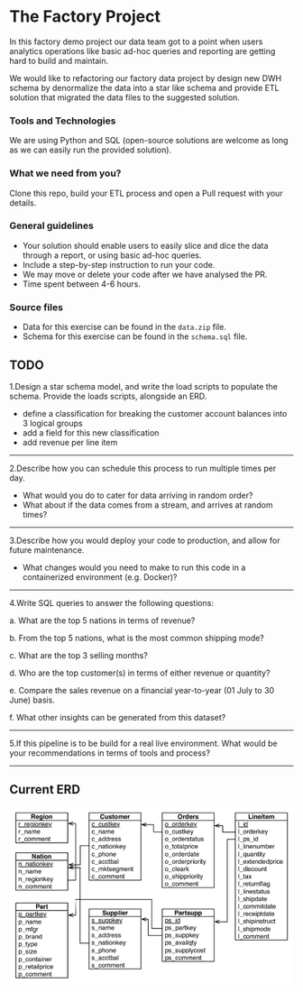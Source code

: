 # The Factory Project
In this factory demo project our data team got to a point when users analytics operations like basic ad-hoc queries
and reporting are getting hard to build and maintain.
 
We would like to refactoring our factory data project by design new DWH schema by denormalize the data
into a star like schema and provide ETL solution that migrated the data files to the suggested solution. 
 
### Tools and Technologies
We are using Python and SQL (open-source solutions are welcome as long as we can easily run the provided solution). 

### What we need from you?
Clone this repo, build your ETL process and open a Pull request with your details.

### General guidelines
* Your solution should enable users to easily slice and dice the data through a report, or using basic ad-hoc queries.
* Include a step-by-step instruction to run your code.
* We may move or delete your code after we have analysed the PR. 
* Time spent between 4-6 hours.

### Source files
* Data for this exercise can be found in the `data.zip` file.
* Schema for this exercise can be found in the `schema.sql` file.


TODO
--------- 

1.Design a star schema model, and write the load scripts to populate the schema. Provide the loads scripts, alongside an ERD. 

- define a classification for breaking the customer account balances into 3 logical groups
- add a field for this new classification
- add revenue per line item

-----

2.Describe how you can schedule this process to run multiple times per day.
 
- What would you do to cater for data arriving in random order?
- What about if the data comes from a stream, and arrives at random times?


-----

3.Describe how you would deploy your code to production, and allow for future maintenance.

- What changes would you need to make to run this code in a containerized environment (e.g. Docker)? 

-----

4.Write SQL queries to answer the following questions:

   a. What are the top 5 nations in terms of revenue?
 
   b. From the top 5 nations, what is the most common shipping mode?

   c. What are the top 3 selling months?

   d. Who are the top customer(s) in terms of either revenue or quantity?

   e. Compare the sales revenue on a financial year-to-year (01 July to 30 June) basis.

   f. What other insights can be generated from this dataset?

-----

5.If this pipeline is to be build for a real live environment.
What would be your recommendations in terms of tools and process?


-----

Current ERD
--
![alt text](erd.png "ERD")
